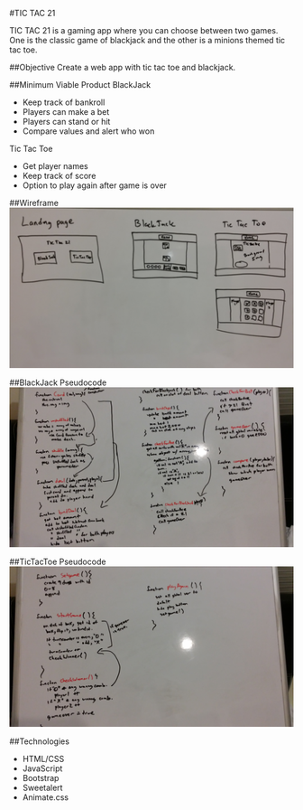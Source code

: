 #TIC TAC 21 

TIC TAC 21 is a gaming app where you can choose between two games.  One is the classic game of blackjack and the other is a minions themed tic tac toe.

##Objective
Create a web app with tic tac toe and blackjack.

##Minimum Viable Product
BlackJack
* Keep track of bankroll
* Players can make a bet
* Players can stand or hit
* Compare values and alert who won

Tic Tac Toe
* Get player names
* Keep track of score
* Option to play again after game is over

##Wireframe
![My logo](./img/wireframe.jpg)

##BlackJack Pseudocode
![My logo](./img/pseudobj.jpg)

##TicTacToe Pseudocode
![My logo](./img/pseudottt.jpg)

##Technologies
* HTML/CSS
* JavaScript
* Bootstrap
* Sweetalert
* Animate.css



